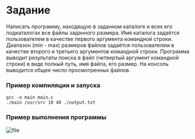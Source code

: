 # Задание
Написать программу, находящую в заданном каталоге и всех его подкаталогах все файлы заданного размера. Имя каталога задаётся пользователем в качестве первого аргумента командной строки. Диапазон (min - max) размеров файлов задаётся пользователем в качестве второго и третьего аргументов командной строки. Программа выводит результаты поиска в файл (четвертый аргумент командной строки) в виде полный путь, имя файла, его размер. На консоль выводится общее число просмотренных файлов.





### Пример компиляции и запуска
~~~
gcc -o main main.c
./main /usr/src 10 40 ./output.txt
~~~

### Пример выполнения программы
![file](https://github.com/Strong-Tea/Directory-File-Searcher/assets/135996451/1d9f74c0-f028-4196-b60b-23a76a90c2e5)
